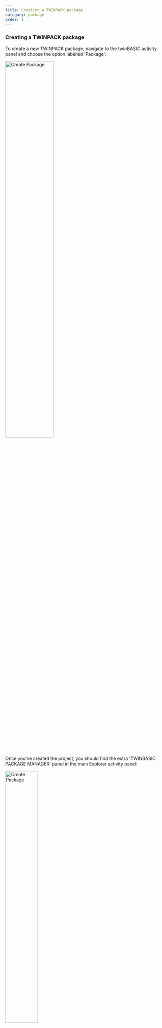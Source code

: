 ```yaml
---
title: Creating a TWINPACK package
category: package
order: 1
---
```


### Creating a TWINPACK package

To create a new TWINPACK package, navigate to the twinBASIC activity panel and choose the option labelled 'Package':

<img src="https://twinbasic.com/images/wiki/packCreatePackage1.png" alt="Create Package" width="55%">
<br>
<br>

Once you've created the project, you should find the extra 'TWINBASIC PACKAGE MANAGER' panel in the main Explorer activity panel:

<img src="https://twinbasic.com/images/wiki/packCreatePackage2.png" alt="Create Package" width="45%">
<br>
<br>

You should now edit the Namespace, Description, Licence and Visibility properties appropriately by using the package manager 'EDIT' links, which will take you to the individual settings in the `Settings` file.   Once you've edited them, remember to close (and save) the `Settings` file in order for your changes to be reflected in the package manager panel.

- **Namespace:** this is the symbol that will be used to group your components in projects that reference your package.  For example, a package that provides a series of different dialog classes might use the namespace `Dialogs`.
- **Description:** this is the descriptive text that will appear in the `Settings`->`References` list.  If you plan to share this package, it is wise to think carefully about the description so that others can find your package easily through TWINSERV.
- **Licence:** this short text appears in the `Settings`->`References` list, alongside the Description.  If you plan to share this package, it is important that you enter this field, and the value you enter here should appropriately match the content of the LICENCE.md file (e.g. 'MIT', 'LGPL' etc).
- **Visibility:** determines whether the package is visible to only you (PRIVATE) or everyone (PUBLIC).  The value set here only takes effect when you use the 'PUBLISH THIS PACKAGE' button to publish your package in the package manager service, TWINSERV.

*If you don't plan to publish your package on TWINSERV, then you don't need to fill in the **Licence** or **Visibility** fields.*

You can now create components (Class, Module, Interface) in your project as normal, and when you are finished, it's time to finalize the package.   You have two options;

<br>

### OPTION 1 - Finalize the package into a TWINPACK file

Use this option if you want to just create a local TWINPACK file that you can use in other projects.  For this, the build process is the same as any ordinary twinBASIC build... just hit the Build button in the TWINBASIC panel:

<img src="https://twinbasic.com/images/wiki/packCreateTWINPACK.png" alt="Create Package" width="95%">
<br>
<br>

You'll see the build output notification in the `DEBUG CONSOLE`, as seen above.

Job done.  See [Importing a package from a TWINPACK file](https://github.com/WaynePhillipsEA/twinbasic/wiki/twinBASIC-Packages-Importing-a-package-from-a-TWINPACK-file) for referencing and using the TWINPACK file in other twinBASIC projects.

<br>

### OPTION 2 - Publish the package directly to the package manager service (TWINSERV)

If you're publishing your package onto TWINSERV, you don't need to create the TWINPACK file manually.  Just use the 'PUBLISH THIS PACKAGE' button:

<img src="https://twinbasic.com/images/wiki/packPublishButton.png" alt="Create Package" width="45%">
<br>
<br>

***Publishing packages onto TWINSERV requires you to first create a publisher account.  If you haven't done so, you'll be prompted to do so at this stage.***

You will then be prompted to confirm the package details:

<img src="https://twinbasic.com/images/wiki/packPublishPackage1.png" alt="Create Package" width="65%">
<br>
<br>

After pressing `YES`, the package will be uploaded to TWINSERV.   Check the `DEBUG CONSOLE` for completion notices:

<img src="https://twinbasic.com/images/wiki/packPublishComplete1.png" alt="Create Package" width="85%">
<br>
<br>

 If the package got uploaded successfully, it should be available via TWINSERV within a few moments.   If you've created a `PUBLIC` package, others will be able to see and download it at this point.

See [Importing a package from TWINSERV](https://github.com/WaynePhillipsEA/twinbasic/wiki/twinBASIC-Packages-Importing-a-package-from-TWINSERV) for referencing and using the uploaded packages.

<br>
<br>

### Special files LICENCE.md and CHANGELOG.md

When you create a new package project, you'll see two additional files created for you in the project filesystem:

<img src="https://twinbasic.com/images/wiki/packLicenceFiles.png" alt="Create Package" width="55%">
<br>
<br>

If you're publishing a `PUBLIC` package to the package manager service, it is important that you edit these two files before publishing.  These are both markdown files, and will in future become more accessible to users that are considering using your package from TWINSERV. 